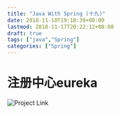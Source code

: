 ```yaml
---
title: "Java With Spring (十九)"
date: 2018-11-10T19:18:39+08:00
lastmod: 2018-11-17T20:22:12+08:00
draft: true
tags: ["java","Spring"]
categories: ["Spring"]
---
```

# 注册中心eureka

![Project Link](https://github.com/hyyfrank/play_with_springboot/tree/feature/lesson1)
